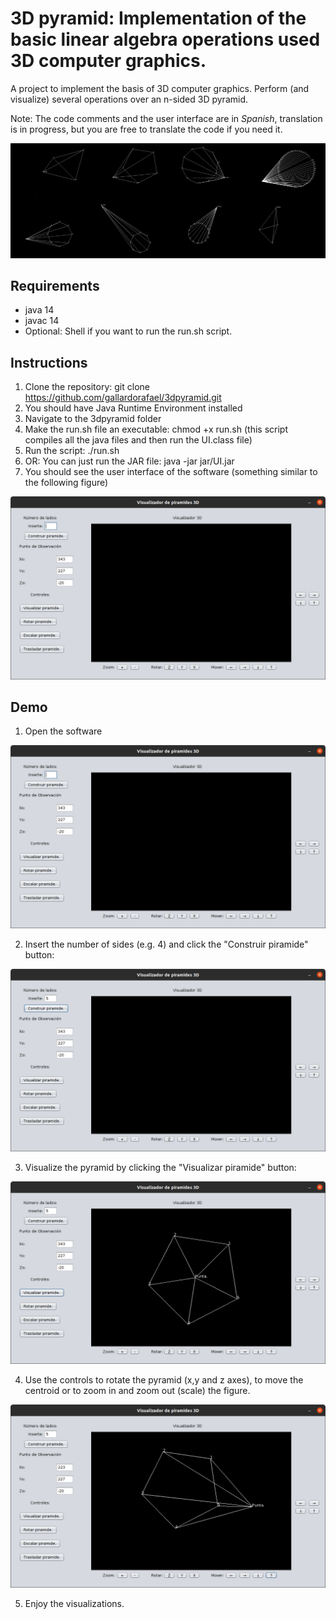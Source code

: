 # 3D pyramid: Implementation of the basic linear algebra operations used 3D computer graphics.

A project to implement the basis of 3D computer graphics. Perform (and visualize) several operations over an n-sided 3D pyramid.

Note: The code comments and the user interface are in *Spanish*, translation is in progress, but you are free to translate the code if you need it.

![vis](assets/imgs/samples.png)

## Requirements
- java 14
- javac 14
- Optional: Shell if you want to run the run.sh script.

## Instructions
1. Clone the repository: git clone https://github.com/gallardorafael/3dpyramid.git
2. You should have Java Runtime Environment installed
3. Navigate to the 3dpyramid folder
4. Make the run.sh file an executable: chmod +x run.sh (this script compiles all the java files and then run the UI.class file)
5. Run the script: ./run.sh
  1. OR: You can just run the JAR file: java -jar jar/UI.jar
6. You should see the user interface of the software (something similar to the following figure)

![UI](assets/imgs/UI.png)

## Demo
1. Open the software

![UIinit](assets/imgs/UI.png)

2. Insert the number of sides (e.g. 4) and click the "Construir piramide" button:

![nsided](assets/imgs/build.png)

3. Visualize the pyramid by clicking the "Visualizar piramide" button:

![visualize](assets/imgs/visualize.png)

4. Use the controls to rotate the pyramid (x,y and z axes), to move the centroid or to zoom in and zoom out (scale) the figure.

![control](assets/imgs/control1.png)

5. Enjoy the visualizations.
